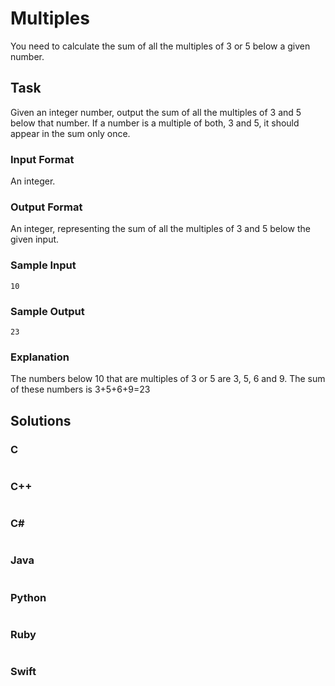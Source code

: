 # Multiples
You need to calculate the sum of all the multiples of 3 or 5 below a given number.
## Task
Given an integer number, output the sum of all the multiples of 3 and 5 below that number. If a number is a multiple of both, 3 and 5, it should appear in the sum only once.
### Input Format
An integer.
### Output Format
An integer, representing the sum of all the multiples of 3 and 5 below the given input.
### Sample Input
```
10
```
### Sample Output
```
23
```
### Explanation
The numbers below 10 that are multiples of 3 or 5 are 3, 5, 6 and 9. The sum of these numbers is 3+5+6+9=23
## Solutions
### C
```c
```
### C++
```cpp
```
### C#
```cs
```
### Java
```java
```
### Python
```python
```
### Ruby
```ruby
```
### Swift
```swift
```